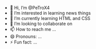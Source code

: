- 👋 Hi, I’m @PeTroX4
- 👀 I’m interested in learning news things
- 🌱 I’m currently learning HTML and CSS
- 💞️ I’m looking to collaborate on  
- 📫 How to reach me ...
- 😄 Pronouns: ...
- ⚡ Fun fact: ...

<!---
PeTroX4/PeTroX4 is a ✨ special ✨ repository because its `README.md` (this file) appears on your GitHub profile.
You can click the Preview link to take a look at your changes.
--->
